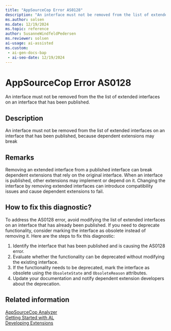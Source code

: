 ```yaml
---
title: "AppSourceCop Error AS0128"
description: "An interface must not be removed from the list of extended interfaces on an interface that has been published, because dependent extensions may break"
ms.author: solsen
ms.date: 12/19/2024
ms.topic: reference
author: SusanneWindfeldPedersen
ms.reviewer: solsen
ai-usage: ai-assisted
ms.custom:
 - ai-gen-docs-bap
 - ai-seo-date: 12/19/2024
---
```

[//]: # (START>DO_NOT_EDIT)
[//]: # (IMPORTANT:Do not edit any of the content between here and the END>DO_NOT_EDIT.)
[//]: # (Any modifications should be made in the .xml files in the ModernDev repo.)
# AppSourceCop Error AS0128
An interface must not be removed from the the list of extended interfaces on an interface that has been published.

## Description
An interface must not be removed from the list of extended interfaces on an interface that has been published, because dependent extensions may break

[//]: # (IMPORTANT: END>DO_NOT_EDIT)

## Remarks

Removing an extended interface from a published interface can break dependent extensions that rely on the original interface. When an interface is published, other extensions may implement or depend on it. Changing the interface by removing extended interfaces can introduce compatibility issues and cause dependent extensions to fail.

## How to fix this diagnostic?

To address the AS0128 error, avoid modifying the list of extended interfaces on an interface that has already been published. If you need to deprecate functionality, consider marking the interface as obsolete instead of removing it. Here are the steps to fix this diagnostic:

1. Identify the interface that has been published and is causing the AS0128 error.
2. Evaluate whether the functionality can be deprecated without modifying the existing interface.
3. If the functionality needs to be deprecated, mark the interface as obsolete using the `ObsoleteState` and `ObsoleteReason` attributes.
4. Update your documentation and notify dependent extension developers about the deprecation.

## Related information  
[AppSourceCop Analyzer](appsourcecop.md)  
[Getting Started with AL](../devenv-get-started.md)  
[Developing Extensions](../devenv-dev-overview.md)  